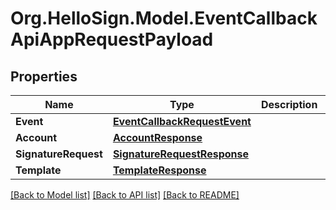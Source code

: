 # Org.HelloSign.Model.EventCallbackApiAppRequestPayload

## Properties

Name | Type | Description | Notes
------------ | ------------- | ------------- | -------------
**Event** | [**EventCallbackRequestEvent**](EventCallbackRequestEvent.md) |    | 
**Account** | [**AccountResponse**](AccountResponse.md) |    | [optional] 
**SignatureRequest** | [**SignatureRequestResponse**](SignatureRequestResponse.md) |    | [optional] 
**Template** | [**TemplateResponse**](TemplateResponse.md) |    | [optional] 

[[Back to Model list]](../README.md#documentation-for-models) [[Back to API list]](../README.md#documentation-for-api-endpoints) [[Back to README]](../README.md)

